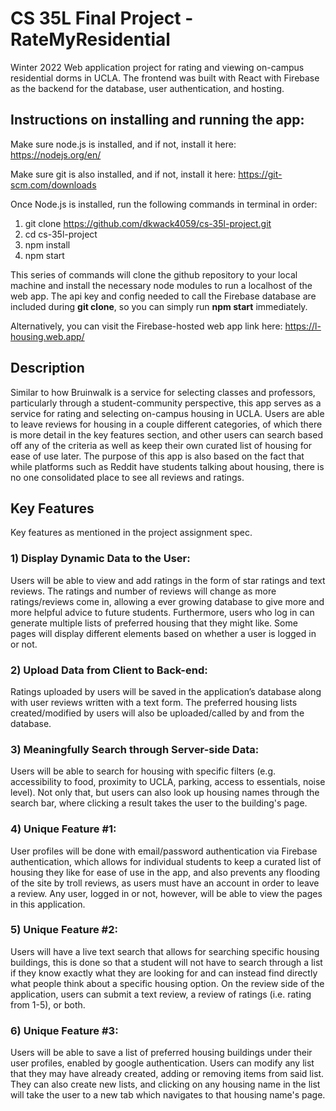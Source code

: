 # CS 35L Final Project - RateMyResidential
Winter 2022 Web application project for rating and viewing on-campus residential dorms in UCLA.
The frontend was built with React with Firebase as the backend for the database, user
authentication, and hosting.

## Instructions on installing and running the app:

Make sure node.js is installed, and if not, install it here:
https://nodejs.org/en/

Make sure git is also installed, and if not, install it here:
https://git-scm.com/downloads

Once Node.js is installed, run the following commands in terminal in order:
1) git clone https://github.com/dkwack4059/cs-35l-project.git
2) cd cs-35l-project
3) npm install
4) npm start

This series of commands will clone the github repository to your local machine
and install the necessary node modules to run a localhost of the web app. 
The api key and config needed to call the Firebase database are included during 
**git clone**, so you can simply run **npm start** immediately.

Alternatively, you can visit the Firebase-hosted web app link here:
https://l-housing.web.app/


## Description

Similar to how Bruinwalk is a service for selecting classes and professors, particularly
through a student-community perspective, this app serves as a service for rating and selecting on-campus housing in UCLA. Users are able to leave reviews for housing in a couple different categories, of which there is more detail in the key features section, and other users can search based off any of the criteria as well as keep their own curated list of housing for ease of use later. The purpose of this app is also based on the fact that while platforms such as Reddit have students talking about housing, there is no one consolidated place to see all reviews and ratings.


## Key Features

Key features as mentioned in the project assignment spec.

### 1) Display Dynamic Data to the User:

Users will be able to view and add ratings in the form of star ratings and text reviews. The ratings and number of reviews will change as more ratings/reviews come in, allowing a ever growing database to give more and more helpful advice to future students. Furthermore, users who log in can generate multiple lists of preferred housing that they might like. Some pages will display different elements based on whether a user is logged in or not.
    
### 2) Upload Data from Client to Back-end:

Ratings uploaded by users will be saved in the application’s database along with user reviews written with a text form. The preferred housing lists created/modified by users will also be uploaded/called by and from the database.
    
### 3) Meaningfully Search through Server-side Data: 

Users will be able to search for housing with specific filters (e.g. accessibility to food, proximity to UCLA, parking, access to essentials, noise level). Not only that, but users can also look up housing names through the search bar, where clicking a result takes the user to the building's page.
    
### 4) Unique Feature #1:

User profiles will be done with email/password authentication via Firebase authentication, which allows for individual students to keep a curated list of housing they like for ease of use in the app, and also prevents any flooding of the site by troll reviews, as users must have an account in order to leave a review. Any user, logged in or not, however, will be able to view the pages in this application.
    
### 5) Unique Feature #2:

Users will have a live text search that allows for searching specific housing buildings, this is done so that a student will not have to search through a list if they know exactly what they are looking for and can instead find directly what people think about a specific housing option. On the review side of the application, users can submit a text review, a review of ratings (i.e. rating from 1-5), or both.
    
### 6) Unique Feature #3:  

Users will be able to save a list of preferred housing buildings under their user profiles, enabled by google authentication. Users can modify any list that they may have already created, adding or removing items from said list. They can also create new lists, and clicking on any housing name in the list will take the user to a new tab which navigates to that housing name's page.
